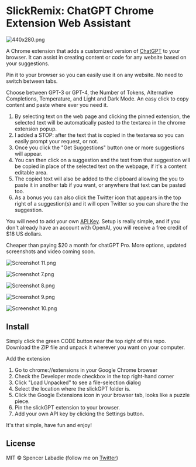 # SlickRemix: ChatGPT Chrome Extension Web Assistant

![440x280.png](https://raw.githubusercontent.com/spencerslickremix/slickGPT/main/screenshots/440x280.png)

A Chrome extension that adds a customized version of [ChatGPT](https://chat.openai.com) to your browser. It can assist in creating content or code for any website based on your suggestions.

Pin it to your browser so you can easily use it on any website. No need to switch between tabs.

Choose between GPT-3 or GPT-4, the Number of Tokens, Alternative Completions, Temperature, and Light and Dark Mode. An easy click to copy content and paste where ever you need it.

1. By selecting text on the web page and clicking the pinned extension, the selected text will be automatically pasted to the textarea in the chrome extension popup.
2. I added a STOP: after the text that is copied in the textarea so you can easily prompt your request, or not.
2. Once you click the "Get Suggestions" button one or more suggestions will appear.
3. You can then click on a suggestion and the text from that suggestion will be copied in place of the selected text on the webpage, if it's a content editable area.
4. The copied text will also be added to the clipboard allowing the you to paste it in another tab if you want, or anywhere that text can be pasted too.
5. As a bonus you can also click the Twitter icon that appears in the top right of a suggestion(s) and it will open Twitter so you can share the the suggestion.

You will need to add your own [API Key](https://platform.openai.com/account/api-keys). Setup is really simple, and if you don't already have an account with OpenAI, you will receive a free credit of $18 US dollars.

Cheaper than paying $20 a month for chatGPT Pro. More options, updated screenshots and video coming soon.

![Screenshot 11.png](https://raw.githubusercontent.com/spencerslickremix/slickGPT/main/screenshots/Screenshot%2011.png)

![Screenshot 7.png](https://raw.githubusercontent.com/spencerslickremix/slickGPT/main/screenshots/Screenshot%207.png)

![Screenshot 8.png](https://raw.githubusercontent.com/spencerslickremix/slickGPT/main/screenshots/Screenshot%208.png)

![Screenshot 9.png](https://raw.githubusercontent.com/spencerslickremix/slickGPT/main/screenshots/Screenshot%209.png)

![Screenshot 10.png](https://raw.githubusercontent.com/spencerslickremix/slickGPT/main/screenshots/Screenshot%2010.png)

## Install

Simply click the green CODE button near the top right of this repo. Download the ZIP file and unpack it wherever you want on your computer.

Add the extension

1. Go to chrome://extensions in your Google Chrome browser
2. Check the Developer mode checkbox in the top right-hand corner
3. Click "Load Unpacked" to see a file-selection dialog
4. Select the location where the slickGPT folder is.
5. Click the Google Extensions icon in your browser tab, looks like a puzzle piece.
6. Pin the slickGPT extension to your browser.
7. Add your own API key by clicking the Settings button.

It's that simple, have fun and enjoy!

## License

MIT © Spencer Labadie (follow me on <a href="https://twitter.com/SpencerLabadie">Twitter</a>)